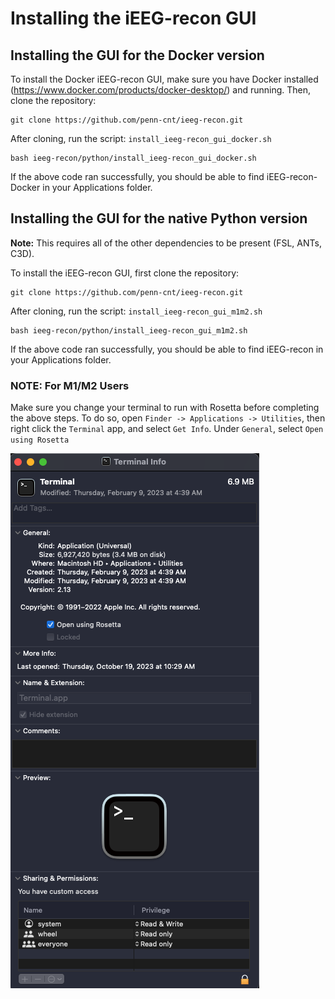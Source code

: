 # Installing the iEEG-recon GUI

## Installing the GUI for the Docker version

To install the Docker iEEG-recon GUI, make sure you have Docker installed (https://www.docker.com/products/docker-desktop/) and running. Then, clone the repository:

```
git clone https://github.com/penn-cnt/ieeg-recon.git
```

After cloning, run the script: `install_ieeg-recon_gui_docker.sh`

```
bash ieeg-recon/python/install_ieeg-recon_gui_docker.sh
```

If the above code ran successfully, you should be able to find iEEG-recon-Docker in your Applications folder.


## Installing the GUI for the native Python version

**Note:** This requires all of the other dependencies to be present (FSL, ANTs, C3D).

To install the iEEG-recon GUI, first clone the repository:

```
git clone https://github.com/penn-cnt/ieeg-recon.git
```

After cloning, run the script: `install_ieeg-recon_gui_m1m2.sh`

```
bash ieeg-recon/python/install_ieeg-recon_gui_m1m2.sh
```

If the above code ran successfully, you should be able to find iEEG-recon in your Applications folder.

### NOTE: For M1/M2 Users

Make sure you change your terminal to run with Rosetta before completing the above steps. To do so, open `Finder -> Applications -> Utilities`, then right click the `Terminal` app, and select `Get Info`. Under `General`, select `Open using Rosetta`

![](./screenshots/1.png)



